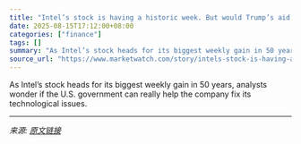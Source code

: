 ```yaml
---
title: "Intel’s stock is having a historic week. But would Trump’s aid just be lighting money on fire?"
date: 2025-08-15T17:12:00+08:00
categories: ["finance"]
tags: []
summary: "As Intel’s stock heads for its biggest weekly gain in 50 years, analysts wonder if the U.S. government can really help the company fix its technological issues."
source_url: "https://www.marketwatch.com/story/intels-stock-is-having-a-historic-week-but-would-trumps-aid-just-be-lighting-money-on-fire-95b935bd?mod=mw_rss_topstories"
---
```


As Intel’s stock heads for its biggest weekly gain in 50 years, analysts wonder if the U.S. government can really help the company fix its technological issues.

---

*来源: [原文链接](https://www.marketwatch.com/story/intels-stock-is-having-a-historic-week-but-would-trumps-aid-just-be-lighting-money-on-fire-95b935bd?mod=mw_rss_topstories)*
